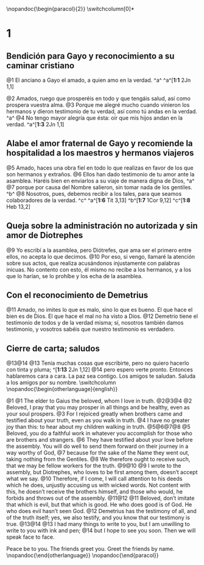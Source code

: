  \nopandoc{\begin{paracol}{2}}
\switchcolumn[0]*

# 1
## Bendición para Gayo y reconocimiento a su caminar cristiano
@1 El anciano a Gayo el amado, a quien amo en la verdad. ^a^
^a^[**1:1** 2Jn 1,1]

@2 Amados, ruego que prosperéis en todo y que tengáis salud, así como prospera vuestra alma. @3 Porque me alegré mucho cuando vinieron los hermanos y dieron testimonio de tu verdad, así como tú andas en la verdad. ^a^ @4 No tengo mayor alegría que ésta: oír que mis hijos andan en la verdad.
^a^[**1:3** 2Jn 1,1]

## Alabe el amor fraternal de Gayo y recomiende la hospitalidad a los maestros y hermanos viajeros
@5 Amado, haces una obra fiel en todo lo que realizas en favor de los que son hermanos y extraños. @6 Ellos han dado testimonio de tu amor ante la asamblea. Haréis bien en enviarlos a su viaje de manera digna de Dios, ^a^ @7 porque por causa del Nombre salieron, sin tomar nada de los gentiles. ^b^ @8 Nosotros, pues, debemos recibir a los tales, para que seamos colaboradores de la verdad. ^c^
^a^[**1:6** Tit 3,13] ^b^[**1:7** 1Cor 9,12] ^c^[**1:8** Heb 13,2]

## Queja sobre la administración no autorizada y sin amor de Diotrephes
@9 Yo escribí a la asamblea, pero Diótrefes, que ama ser el primero entre ellos, no acepta lo que decimos. @10 Por eso, si vengo, llamaré la atención sobre sus actos, que realiza acusándonos injustamente con palabras inicuas. No contento con esto, él mismo no recibe a los hermanos, y a los que lo harían, se lo prohíbe y los echa de la asamblea.

## Con el reconocimiento de Demetrius
@11 Amado, no imites lo que es malo, sino lo que es bueno. El que hace el bien es de Dios. El que hace el mal no ha visto a Dios. @12 Demetrio tiene el testimonio de todos y de la verdad misma; sí, nosotros también damos testimonio, y vosotros sabéis que nuestro testimonio es verdadero.

## Cierre de carta; saludos
@13@14
@13 Tenía muchas cosas que escribirte, pero no quiero hacerlo con tinta y pluma; ^[**1:13** 2Jn 1,12] @14 pero espero verte pronto. Entonces hablaremos cara a cara. La paz sea contigo. Los amigos te saludan. Saluda a los amigos por su nombre.
\switchcolumn
\nopandoc{\begin{otherlanguage}{english}}

@1
@1 The elder to Gaius the beloved, whom I love in truth. 
@2@3@4
@2 Beloved, I pray that you may prosper in all things and be healthy, even as your soul prospers. @3 For I rejoiced greatly when brothers came and testified about your truth, even as you walk in truth. @4 I have no greater joy than this: to hear about my children walking in truth. 
@5@6@7@8
@5 Beloved, you do a faithful work in whatever you accomplish for those who are brothers and strangers. @6 They have testified about your love before the assembly. You will do well to send them forward on their journey in a way worthy of God, @7 because for the sake of the Name they went out, taking nothing from the Gentiles. @8 We therefore ought to receive such, that we may be fellow workers for the truth. 
@9@10
@9 I wrote to the assembly, but Diotrephes, who loves to be first among them, doesn’t accept what we say. @10 Therefore, if I come, I will call attention to his deeds which he does, unjustly accusing us with wicked words. Not content with this, he doesn’t receive the brothers himself, and those who would, he forbids and throws out of the assembly. 
@11@12
@11 Beloved, don’t imitate that which is evil, but that which is good. He who does good is of God. He who does evil hasn’t seen God. @12 Demetrius has the testimony of all, and of the truth itself; yes, we also testify, and you know that our testimony is true. 
@13@14
@13 I had many things to write to you, but I am unwilling to write to you with ink and pen; @14 but I hope to see you soon. Then we will speak face to face. 

Peace be to you. The friends greet you. Greet the friends by name.
\nopandoc{\end{otherlanguage}}
\nopandoc{\end{paracol}}
